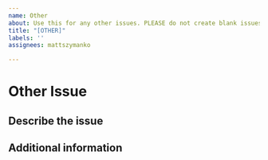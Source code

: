 ```yaml
---
name: Other
about: Use this for any other issues. PLEASE do not create blank issues.
title: "[OTHER]"
labels: ''
assignees: mattszymanko

---
```


# Other Issue

## Describe the issue

<!--A clear and concise description of the issue/concern-->

## Additional information

<!--Add any other context about the problem here.-->
